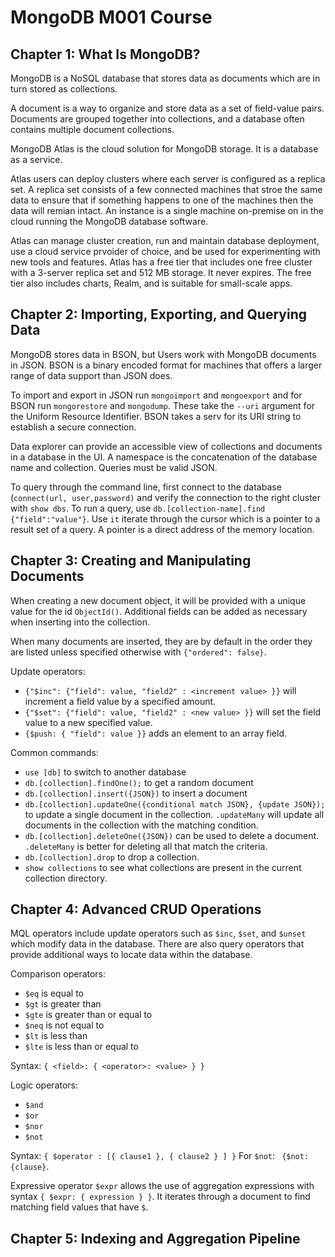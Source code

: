 # MongoDB M001 Course

## Chapter 1: What Is MongoDB?

MongoDB is a NoSQL database that stores data as documents which are in turn stored as collections.

A document is a way to organize and store data as a set of field-value pairs. Documents are grouped together into collections, and a database often contains multiple document collections.

MongoDB Atlas is the cloud solution for MongoDB storage. It is a database as a service.

Atlas users can deploy clusters where each server is configured as a replica set. A replica set consists of a few connected machines that stroe the same data to ensure that if something happens to one of the machines then the data will remian intact. An instance is a single machine on-premise on in the cloud running the MongoDB database software.

Atlas can manage cluster creation, run and maintain database deployment, use a cloud service prvoider of choice, and be used for experimenting with new tools and features. Atlas has a free tier that includes one free cluster with a 3-server replica set and 512 MB storage. It never expires. The free tier also includes charts, Realm, and is suitable for small-scale apps.

## Chapter 2: Importing, Exporting, and Querying Data

MongoDB stores data in BSON, but Users work with MongoDB documents in JSON. BSON is a binary encoded format for machines that offers a larger range of data support than JSON does.

To import and export in JSON run `mongoimport` and `mongoexport` and for BSON run `mongorestore` and `mongodump`. These take the `--uri` argument for the Uniform Resource Identifier. BSON takes a serv for its URI string to establish a secure connection.

Data explorer can provide an accessible view of collections and documents in a database in the UI. A namespace is the concatenation of the database name and collection. Queries must be valid JSON.

To query through the command line, first connect to the database (`connect(url, user,password)` and verify the connection to the right cluster with `show dbs`. To run a query, use `db.[collection-name].find {"field":"value"}`. Use `it` iterate through the cursor which is a pointer to a result set of a query. A pointer is a direct address of the memory location.

## Chapter 3: Creating and Manipulating Documents

When creating a new document object, it will be provided with a unique value for the id `ObjectId()`. Additional fields can be added as necessary when inserting into the collection.

When many documents are inserted, they are by default in the order they are listed unless specified otherwise with `{"ordered": false}`.

Update operators:
* `{"$inc": {"field": value, "field2" : <increment value> }}` will increment a field value by a specified amount.
* `{"$set": {"field": value, "field2" : <new value> }}` will set the field value to a new specified value.
* `{$push: { "field": value }}` adds an element to an array field.

Common commands:
* `use [db]` to switch to another database
* `db.[collection].findOne();` to get a random document
* `db.[collection].insert({JSON})` to insert a document
* `db.[collection].updateOne({conditional match JSON}, {update JSON});` to update a single document in the collection. `.updateMany` will update all documents in the collection with the matching condition.
* `db.[collection].deleteOne({JSON})` can be used to delete a document. `.deleteMany` is better for deleting all that match the criteria.
* `db.[collection].drop` to drop a collection.
* `show collections` to see what collections are present in the current collection directory.

## Chapter 4: Advanced CRUD Operations

MQL operators include update operators such as `$inc`, `$set`, and `$unset` which modify data in the database. There are also query operators that provide additional ways to locate data within the database.

Comparison operators:
* `$eq` is equal to
* `$gt` is greater than
* `$gte` is greater than or equal to
* `$neq` is not equal to
* `$lt` is less than
* `$lte` is less than or equal to

Syntax: `{ <field>: { <operator>: <value> } }`

Logic operators:
* `$and`
* `$or`
* `$nor`
* `$not`

Syntax: ` { $operator : [{ clause1 }, { clause2 } ] } `
For `$not`: ` {$not: {clause}`.

Expressive operator `$expr` allows the use of aggregation expressions with syntax `{ $expr: { expression } }`. It iterates through a document to find matching field values that have `$`.

## Chapter 5: Indexing and Aggregation Pipeline

